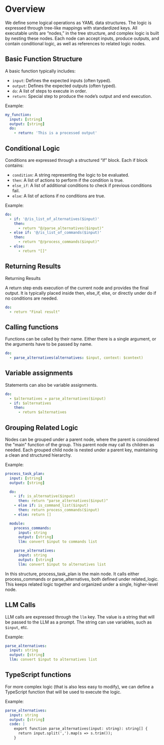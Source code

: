 # Overview

We define some logical operations as YAML data structures. The logic is expressed through tree-like mappings with standardized keys. All executable units are “nodes,” in the tree structure, and complex logic is built by nesting these nodes. Each node can accept inputs, produce outputs, and contain conditional logic, as well as references to related logic nodes.

## Basic Function Structure

A basic function typically includes:

- `input`: Defines the expected inputs (often typed).
- `output`: Defines the expected outputs (often typed).
- `do`: A list of steps to execute in order.
- `return`: Special step to produce the node’s output and end execution.

Example:

```yaml
my_function:
  input: [string]
  output: [string]
  do:
    - return: 'This is a processed output'
```

## Conditional Logic

Conditions are expressed through a structured “if” block. Each if block contains:

- `condition`: A string representing the logic to be evaluated.
- `then`: A list of actions to perform if the condition is true.
- `else_if`: A list of additional conditions to check if previous conditions fail.
- `else`: A list of actions if no conditions are true.

Example:

```yaml
do:
  - if: '@/is_list_of_alternatives($input)'
    then:
      - return "@/parse_alternatives($input)"
  - else if: '@/is_list_of_commands($input)'
    then:
      - return "@/process_commands($input)"
  - else:
      - return "[]"
```

## Returning Results

Returning Results

A return step ends execution of the current node and provides the final output. It is typically placed inside then, else_if, else, or directly under do if no conditions are needed.

```yaml
do:
  - return "Final result"
```

## Calling functions

Functions can be called by their name. Either there is a single argument, or the arguments have to be passed by name.

```yaml
do:
  - parse_alternatives(alternatives: $input, context: $context)
```

## Variable assignments

Statements can also be variable assignments.

```yaml
do:
  - $alternatives = parse_alternatives($input)
  - if: $alternatives
    then:
      - return $alternatives
```

## Grouping Related Logic

Nodes can be grouped under a parent node, where the parent is considered the "main" function of the group. This parent node may call its children as needed. Each grouped child node is nested under a parent key, maintaining a clean and structured hierarchy.

Example:

```yaml
process_task_plan:
  input: [string]
  output: [string]

  do:
    - if: is_alternative($input)
      then: return "parse_alternatives($input)"
    - else if: is_command_list($input)
      then: return process_commands($input)
    - else: return []

  module:
    process_commands:
      input: string
      output: [string]
      llm: convert $input to commands list

    parse_alternatives:
      input: string
      output: [string]
      llm: convert $input to alternatives list
```

In this structure, process_task_plan is the main node. It calls either process_commands or parse_alternatives, both defined under related_logic. This keeps related logic together and organized under a single, higher-level node.

## LLM Calls

LLM calls are expressed through the `llm` key. The value is a string that will be passed to the LLM as a prompt. The string can use variables, such as `$input`, etc.

Example:

```yaml
parse_alternatives:
  input: string
  output: [string]
  llm: convert $input to alternatives list
```

## TypeScript functions

For more complex logic (that is also less easy to modify), we can define a TypeScript function that will be used to execute the logic.

Example:

```yaml
parse_alternatives:
  input: string
  output: [string]
  code: |
    export function parse_alternatives(input: string): string[] {
      return input.split(',').map(s => s.trim());
    }
```
